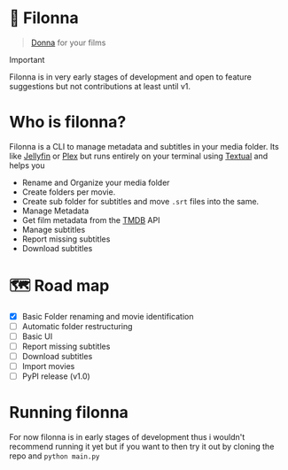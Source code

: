 # 🎥 Filonna

> [Donna](https://suits.fandom.com/wiki/Donna_Paulsen) for your films

> [!IMPORTANT]  
> Filonna is in very early stages of development and open to feature suggestions but not contributions at least until v1.
# Who is filonna?
Filonna is a CLI to manage metadata and subtitles in your media folder. Its like [Jellyfin](https://jellyfin.org/) or [Plex](https://www.plex.tv/) but runs entirely on your terminal using [Textual](https://github.com/Textualize/textual) and helps you
- Rename and Organize your media folder
- Create folders per movie.
- Create sub folder for subtitles and move `.srt` files into the same.
- Manage Metadata
- Get film metadata from the [TMDB](https://www.themoviedb.org/) API
- Manage subtitles
- Report missing subtitles
- Download subtitles

# 🗺️ Road map
- [x] Basic Folder renaming and movie identification
- [ ] Automatic folder restructuring
- [ ] Basic UI
- [ ] Report missing subtitles
- [ ] Download subtitles
- [ ] Import movies
- [ ] PyPI release (v1.0)

# Running filonna
For now filonna is in early stages of development thus i wouldn't recommend running it yet but if you want to then try it out by cloning the repo and `python main.py`
